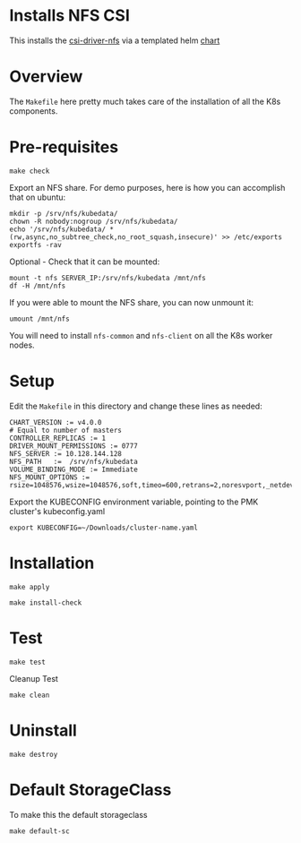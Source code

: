 # Installs NFS CSI

This installs the [csi-driver-nfs](https://github.com/kubernetes-csi/csi-driver-nfs) via a templated helm [chart](https://github.com/kubernetes-csi/csi-driver-nfs/tree/master/charts)

# Overview

The `Makefile` here pretty much takes care of the installation of all the K8s components.

# Pre-requisites

```shell
make check
```

Export an NFS share. For demo purposes, here is how you can accomplish that on ubuntu:

```
mkdir -p /srv/nfs/kubedata/
chown -R nobody:nogroup /srv/nfs/kubedata/
echo '/srv/nfs/kubedata/ *(rw,async,no_subtree_check,no_root_squash,insecure)' >> /etc/exports
exportfs -rav
```

Optional - Check that it can be mounted:

```
mount -t nfs SERVER_IP:/srv/nfs/kubedata /mnt/nfs
df -H /mnt/nfs
```

If you were able to mount the NFS share, you can now unmount it:

```
umount /mnt/nfs
```

You will need to install `nfs-common` and `nfs-client` on all the K8s worker nodes.

# Setup

Edit the `Makefile` in this directory and change these lines as needed:

```
CHART_VERSION := v4.0.0
# Equal to number of masters
CONTROLLER_REPLICAS := 1
DRIVER_MOUNT_PERMISSIONS := 0777
NFS_SERVER := 10.128.144.128
NFS_PATH   :=  /srv/nfs/kubedata
VOLUME_BINDING_MODE := Immediate
NFS_MOUNT_OPTIONS := rsize=1048576,wsize=1048576,soft,timeo=600,retrans=2,noresvport,_netdev,nofail
```

Export the KUBECONFIG environment variable, pointing to the PMK cluster's kubeconfig.yaml

```
export KUBECONFIG=~/Downloads/cluster-name.yaml
```

# Installation

```shell
make apply
```

```shell
make install-check
```

# Test

```shell
make test
```

Cleanup Test

```shell
make clean
```

# Uninstall

```shell
make destroy
```

# Default StorageClass

To make this the default storageclass
```
make default-sc
```

